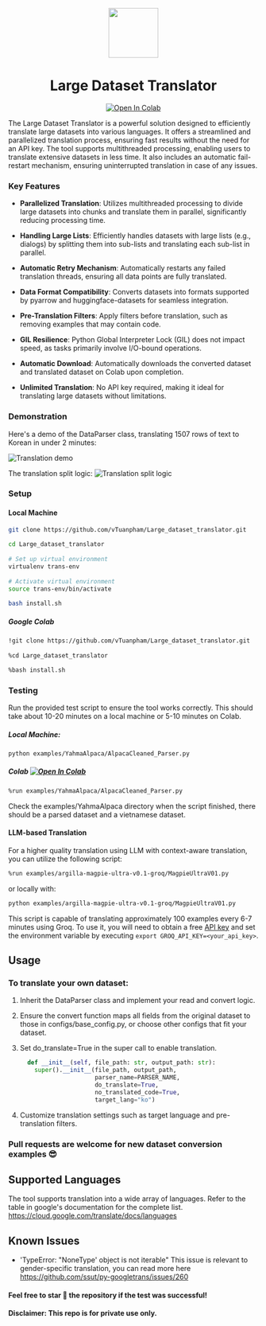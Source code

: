 <p align="center">
  <img src="https://github.com/vTuanpham/Large_dataset_translator/assets/82665400/e424f17d-1c9e-4c72-90d2-9ef77c3b9dd2" width="100" height="100">
</p>

<div align="center">
  <h1>Large Dataset Translator</h1>
</div>

<p align="center">
  <a href="https://colab.research.google.com/drive/1OEni8c9N9C_9Kf3ySt87goN7HDvRN3nw?usp=sharing">
    <img src="https://colab.research.google.com/assets/colab-badge.svg" alt="Open In Colab">
  </a>
</p>

The Large Dataset Translator is a powerful solution designed to efficiently translate large datasets into various languages. It offers a streamlined and parallelized translation process, ensuring fast results without the need for an API key. The tool supports multithreaded processing, enabling users to translate extensive datasets in less time. It also includes an automatic fail-restart mechanism, ensuring uninterrupted translation in case of any issues.

### Key Features

- **Parallelized Translation**: Utilizes multithreaded processing to divide large datasets into chunks and translate them in parallel, significantly reducing processing time.
  
- **Handling Large Lists**: Efficiently handles datasets with large lists (e.g., dialogs) by splitting them into sub-lists and translating each sub-list in parallel.

- **Automatic Retry Mechanism**: Automatically restarts any failed translation threads, ensuring all data points are fully translated.

- **Data Format Compatibility**: Converts datasets into formats supported by pyarrow and huggingface-datasets for seamless integration.

- **Pre-Translation Filters**: Apply filters before translation, such as removing examples that may contain code.

- **GIL Resilience**: Python Global Interpreter Lock (GIL) does not impact speed, as tasks primarily involve I/O-bound operations.

- **Automatic Download**: Automatically downloads the converted dataset and translated dataset on Colab upon completion.

- **Unlimited Translation**: No API key required, making it ideal for translating large datasets without limitations.

### Demonstration

Here's a demo of the DataParser class, translating 1507 rows of text to Korean in under 2 minutes:

![Translation demo](assets/Translate_demo_vs.gif)

The translation split logic:
![Translation split logic](assets/Translation_pipe.drawio.pdf.png)


### Setup

#### Local Machine
```sh
git clone https://github.com/vTuanpham/Large_dataset_translator.git
     
cd Large_dataset_translator
  
# Set up virtual environment
virtualenv trans-env
  
# Activate virtual environment
source trans-env/bin/activate
  
bash install.sh

```
##### Google Colab
```sh
!git clone https://github.com/vTuanpham/Large_dataset_translator.git
 
%cd Large_dataset_translator

%bash install.sh
```
### Testing
Run the provided test script to ensure the tool works correctly. This should take about 10-20 minutes on a local machine or 5-10 minutes on Colab.
##### Local Machine:
```sh
python examples/YahmaAlpaca/AlpacaCleaned_Parser.py
```
##### Colab [![Open In Colab](https://colab.research.google.com/assets/colab-badge.svg)](https://colab.research.google.com/drive/1OEni8c9N9C_9Kf3ySt87goN7HDvRN3nw?usp=sharing)
```sh
%run examples/YahmaAlpaca/AlpacaCleaned_Parser.py
```
Check the examples/YahmaAlpaca directory when the script finished, there should be a parsed dataset and a vietnamese dataset. 

#### LLM-based Translation
For a higher quality translation using LLM with context-aware translation, you can utilize the following script:

```sh
%run examples/argilla-magpie-ultra-v0.1-groq/MagpieUltraV01.py
```
or locally with:
```sh
python examples/argilla-magpie-ultra-v0.1-groq/MagpieUltraV01.py
```

This script is capable of translating approximately 100 examples every 6-7 minutes using Groq. To use it, you will need to obtain a free [API key](https://console.groq.com/keys) and set the environment variable by executing `export GROQ_API_KEY=<your_api_key>`.


## Usage
### To translate your own dataset:
1.  Inherit the DataParser class and implement your read and convert logic.
2.  Ensure the convert function maps all fields from the original dataset to those in configs/base_config.py, or choose other configs that fit your dataset.
3.  Set do_translate=True in the super call to enable translation.
   
    ```python
      def __init__(self, file_path: str, output_path: str):
        super().__init__(file_path, output_path,
                         parser_name=PARSER_NAME,
                         do_translate=True,
                         no_translated_code=True,
                         target_lang="ko")
    ```
5.  Customize translation settings such as target language and pre-translation filters.
### Pull requests are welcome for new dataset conversion examples 😎
## Supported Languages
The tool supports translation into a wide array of languages. Refer to the table in google's documentation for the complete list.
https://cloud.google.com/translate/docs/languages
## Known Issues
  * 'TypeError: "NoneType' object is not iterable"
     This issue is relevant to gender-specific translation, you can read more here https://github.com/ssut/py-googletrans/issues/260
#### Feel free to star 🌟 the repository if the test was successful!
#### Disclaimer: This repo is for private use only.




